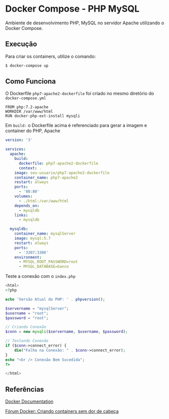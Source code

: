 # Docker Compose - PHP MySQL 
Ambiente de desenvolvimento PHP, MySQL no servidor Apache utilizando o Docker Compose.

## Execução
Para criar os containers, utilize o comando:

``` sh
$ docker-compose up
```

## Como Funciona
O Dockerfile `php7-apache2-dockerfile` foi criado no mesmo diretório do `docker-compose.yml`

```
FROM php:7.2-apache
WORKDIR /var/www/html
RUN docker-php-ext-install mysqli
```
Em `build:` o Dockerfile acima é referenciado para gerar a imagem e container do PHP, Apache
``` yml
version: '3'

services:
  apache:
    build:
      dockerfile: php7-apache2-dockerfile
      context: .
    image: seu-usuario/php7-apache2-dockerfile
    container_name: php7-apache2
    restart: always
    ports:
      - '80:80'
    volumes:
      - ./html:/var/www/html
    depends_on:
      - mysqldb
    links:
      - mysqldb

  mysqldb:
    container_name: mysqlServer
    image: mysql:5.7
    restart: always
    ports:
      - '3307:3306'
    environment:
      - MYSQL_ROOT_PASSWORD=root
      - MYSQL_DATABASE=banco
```
Teste a conexão com o `index.php`

``` PHP
<html>
<?php

echo 'Versão Atual do PHP: ' . phpversion();

$servername = "mysqlServer";
$username = "root";
$password = "root";

// Criando Conexão
$conn = new mysqli($servername, $username, $password);

// Testando Conexão
if ($conn->connect_error) {
    die("Falha na Conexão: " . $conn->connect_error);
}
echo "<br /> Conexão Bem Sucedida";
?>

</html>
```

## Referências
[Docker Documentation](https://docs.docker.com)

[Fórum Docker: Criando containers sem dor de cabeça](https://cursos.alura.com.br/forum)

